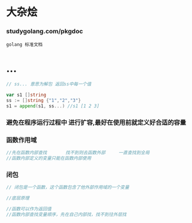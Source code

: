 # 大杂烩

### studygolang.com/pkgdoc

```
golang 标准文档
```

# ...

```go
// ss... 意思为解包 返回ss中每一个值

var s1 []string 
ss := []string {"1","2","3"}
s1 = append(s1, ss...) //s1 [1 2 3]
```



### 避免在程序运行过程中 进行扩容,最好在使用前就定义好合适的容量



### 函数作用域

```go
//先在函数内部查找       找不到则去函数外部     一直查找到全局
//函数内部定义的变量只能在函数内部使用
```



### 闭包

```go
// 闭包是一个函数，这个函数包含了他外部作用域的一个变量

//底层原理

//函数可以作为返回值
//函数内部查找变量顺序，先在自己内部找，找不到往外层找
```

